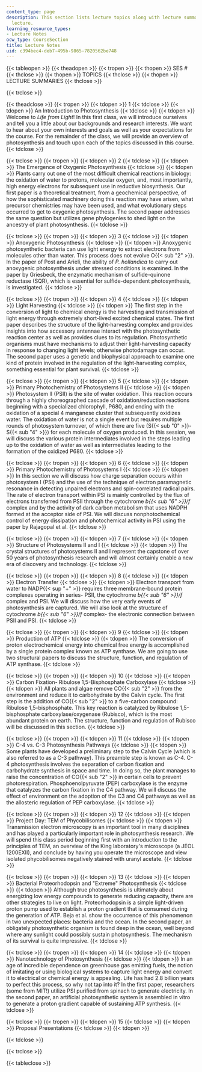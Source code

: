 ```yaml
---
content_type: page
description: This section lists lecture topics along with lecture summaries for each
  lecture.
learning_resource_types:
- Lecture Notes
ocw_type: CourseSection
title: Lecture Notes
uid: c394bec4-deb7-495b-9865-7820562be748
---
```


{{< tableopen >}}
{{< theadopen >}}
{{< tropen >}}
{{< thopen >}}
SES #
{{< thclose >}}
{{< thopen >}}
TOPICS
{{< thclose >}}
{{< thopen >}}
LECTURE SUMMARIES
{{< thclose >}}

{{< trclose >}}

{{< theadclose >}}
{{< tropen >}}
{{< tdopen >}}
1
{{< tdclose >}}
{{< tdopen >}}
An Introduction to Photosynthesis
{{< tdclose >}}
{{< tdopen >}}
Welcome to _Life from Light_! In this first class, we will introduce ourselves and tell you a little about our backgrounds and research interests. We want to hear about your own interests and goals as well as your expectations for the course. For the remainder of the class, we will provide an overview of photosynthesis and touch upon each of the topics discussed in this course.
{{< tdclose >}}

{{< trclose >}}
{{< tropen >}}
{{< tdopen >}}
2
{{< tdclose >}}
{{< tdopen >}}
The Emergence of Oxygenic Photosynthesis
{{< tdclose >}}
{{< tdopen >}}
Plants carry out one of the most difficult chemical reactions in biology: the oxidation of water to protons, molecular oxygen, and, most importantly, high energy electrons for subsequent use in reductive biosynthesis. Our first paper is a theoretical treatment, from a geochemical perspective, of how the sophisticated machinery doing this reaction may have arisen, what precursor chemistries may have been used, and what evolutionary steps occurred to get to oxygenic photosynthesis. The second paper addresses the same question but utilizes gene phylogenies to shed light on the ancestry of plant photosynthesis.
{{< tdclose >}}

{{< trclose >}}
{{< tropen >}}
{{< tdopen >}}
3
{{< tdclose >}}
{{< tdopen >}}
Anoxygenic Photosynthesis
{{< tdclose >}}
{{< tdopen >}}
Anoxygenic photosynthetic bacteria can use light energy to extract electrons from molecules other than water. This process does not evolve O{{< sub "2" >}}. In the paper of Post and Arieli, the ability of _P. hollandica_ to carry out anoxygenic photosynthesis under stressed conditions is examined. In the paper by Griesbeck, the enzymatic mechanism of sulfide-quinone reductase (SQR), which is essential for sulfide-dependent photosynthesis, is investigated.
{{< tdclose >}}

{{< trclose >}}
{{< tropen >}}
{{< tdopen >}}
4
{{< tdclose >}}
{{< tdopen >}}
Light Harvesting
{{< tdclose >}}
{{< tdopen >}}
The first step in the conversion of light to chemical energy is the harvesting and transmission of light energy through extremely short-lived excited chemical states. The first paper describes the structure of the light-harvesting complex and provides insights into how accessory antennae interact with the photosynthetic reaction center as well as provides clues to its regulation. Photosynthetic organisms must have mechanisms to adjust their light-harvesting capacity in response to changing light levels; otherwise photodamage can occur. The second paper uses a genetic and biophysical approach to examine one kind of protein involved in the regulation of the light-harvesting complex, something essential for plant survival.
{{< tdclose >}}

{{< trclose >}}
{{< tropen >}}
{{< tdopen >}}
5
{{< tdclose >}}
{{< tdopen >}}
Primary Photochemistry of Photosystems II
{{< tdclose >}}
{{< tdopen >}}
Photosystem II (PSII) is the site of water oxidation. This reaction occurs through a highly choreographed cascade of oxidation/reduction reactions beginning with a specialized chlorophyll, P680, and ending with the oxidation of a special 4 manganese cluster that subsequently oxidizes water. The oxidation of water is not a single event but requires multiple rounds of photosystem turnover, of which there are five (S{{< sub "0" >}}\-S{{< sub "4" >}}) for each molecule of oxygen produced. In this session, we will discuss the various protein intermediates involved in the steps leading up to the oxidation of water as well as intermediates leading to the formation of the oxidized P680.
{{< tdclose >}}

{{< trclose >}}
{{< tropen >}}
{{< tdopen >}}
6
{{< tdclose >}}
{{< tdopen >}}
Primary Photochemistry of Photosystems I
{{< tdclose >}}
{{< tdopen >}}
In this section we will discuss how charge separation occurs within photosystem I (PSI) and the use of the technique of electron paramagnetic resonance in detecting unpaired electrons and spin-correlated radical pairs. The rate of electron transport within PSI is mainly controlled by the flux of electrons transferred from PSII through the cytochrome _b{{< sub "6" >}}/f_ complex and by the activity of dark carbon metabolism that uses NADPH formed at the acceptor side of PSI. We will discuss nonphotochemical control of energy dissipation and photochemical activity in PSI using the paper by Rajagopal et al.
{{< tdclose >}}

{{< trclose >}}
{{< tropen >}}
{{< tdopen >}}
7
{{< tdclose >}}
{{< tdopen >}}
Structure of Photosystems II and I
{{< tdclose >}}
{{< tdopen >}}
The crystal structures of photosystems II and I represent the capstone of over 50 years of photosynthesis research and will almost certainly enable a new era of discovery and technology.
{{< tdclose >}}

{{< trclose >}}
{{< tropen >}}
{{< tdopen >}}
8
{{< tdclose >}}
{{< tdopen >}}
Electron Transfer
{{< tdclose >}}
{{< tdopen >}}
Electron transport from water to NADP{{< sup "\+" >}} requires three membrane-bound protein complexes operating in series- PSII, the cytochrome _b{{< sub "6" >}}/f_ complex and PSI. We will discuss how the very early events of photosynthesis are captured. We will also look at the structure of cytochrome _b{{< sub "6" >}}/f_ complex- the electronic connection between PSII and PSI.
{{< tdclose >}}

{{< trclose >}}
{{< tropen >}}
{{< tdopen >}}
9
{{< tdclose >}}
{{< tdopen >}}
Production of ATP
{{< tdclose >}}
{{< tdopen >}}
The conversion of proton electrochemical energy into chemical free energy is accomplished by a single protein complex known as ATP synthase. We are going to use two structural papers to discuss the structure, function, and regulation of ATP synthase.
{{< tdclose >}}

{{< trclose >}}
{{< tropen >}}
{{< tdopen >}}
10
{{< tdclose >}}
{{< tdopen >}}
Carbon Fixation- Ribulose 1,5-Bisphosphate Carboxylase
{{< tdclose >}}
{{< tdopen >}}
All plants and algae remove CO{{< sub "2" >}} from the environment and reduce it to carbohydrate by the Calvin cycle. The first step is the addition of CO{{< sub "2" >}} to a five-carbon compound: Ribulose 1,5-bisphosphate. This key reaction is catalyzed by Ribulose 1,5-bisphosphate carboxylase/oxygenase (Rubisco), which is the most abundant protein on earth. The structure, function and regulation of Rubisco will be discussed in this section.
{{< tdclose >}}

{{< trclose >}}
{{< tropen >}}
{{< tdopen >}}
11
{{< tdclose >}}
{{< tdopen >}}
C-4 vs. C-3 Photosynthesis Pathways
{{< tdclose >}}
{{< tdopen >}}
Some plants have developed a preliminary step to the Calvin Cycle (which is also referred to as a C-3 pathway). This preamble step is known as C-4. C-4 photosynthesis involves the separation of carbon fixation and carbohydrate synthesis in space and time. In doing so, the plant manages to raise the concentration of CO{{< sub "2" >}} in certain cells to prevent photorespiration. Phosphoenolpyruvate (PEP) carboxylase is the enzyme that catalyzes the carbon fixation in the C4 pathway. We will discuss the effect of environment on the adoption of the C3 and C4 pathways as well as the allosteric regulation of PEP carboxylase.
{{< tdclose >}}

{{< trclose >}}
{{< tropen >}}
{{< tdopen >}}
12
{{< tdclose >}}
{{< tdopen >}}
Project Day: TEM of Phycobilisomes
{{< tdclose >}}
{{< tdopen >}}
Transmission electron microscopy is an important tool in many disciplines and has played a particularly important role in photosynthesis research. We will spend this class period beginning first with an introduction to the principles of TEM, an overview of the King laboratory's microscope (a JEOL 1200EXII), and conclude by having you operate the microscope and view isolated phycobilisomes negatively stained with uranyl acetate.
{{< tdclose >}}

{{< trclose >}}
{{< tropen >}}
{{< tdopen >}}
13
{{< tdclose >}}
{{< tdopen >}}
Bacterial Proteorhodopsin and "Extreme" Photosynthesis
{{< tdclose >}}
{{< tdopen >}}
Although true photosynthesis is ultimately about energizing low energy compounds to generate reducing capacity, there are other strategies to live on light. Proteorhodopsin is a simple light-driven proton pump used to establish a proton gradient that is consumed during the generation of ATP. Beja et al. show the occurrence of this phenomenon in two unexpected places: bacteria and the ocean. In the second paper, an obligately photosynthetic organism is found deep in the ocean, well beyond where any sunlight could possibly sustain photosynthesis. The mechanism of its survival is quite impressive.
{{< tdclose >}}

{{< trclose >}}
{{< tropen >}}
{{< tdopen >}}
14
{{< tdclose >}}
{{< tdopen >}}
Nanotechnology of Photosynthesis
{{< tdclose >}}
{{< tdopen >}}
In an age of incredible dependence on greenhouse gas emitting fuels, the notion of imitating or using biological systems to capture light energy and convert it to electrical or chemical energy is appealing. Life has had 2.8 billion years to perfect this process, so why not tap into it? In the first paper, researchers (some from MIT!) utilize PSI purified from spinach to generate electricity. In the second paper, an artificial photosynthetic system is assembled in vitro to generate a proton gradient capable of sustaining ATP synthesis.
{{< tdclose >}}

{{< trclose >}}
{{< tropen >}}
{{< tdopen >}}
15
{{< tdclose >}}
{{< tdopen >}}
Proposal Presentations
{{< tdclose >}}
{{< tdopen >}}

{{< tdclose >}}

{{< trclose >}}

{{< tableclose >}}